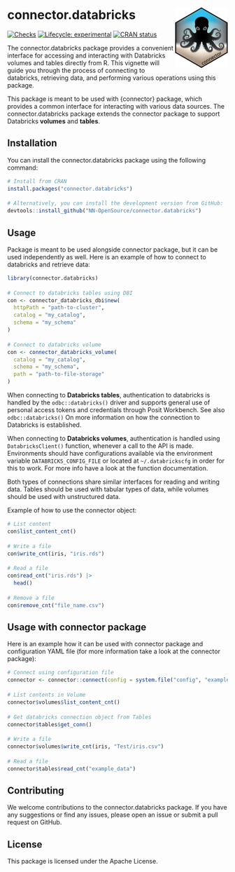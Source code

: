 
<!-- README.md is generated from README.Rmd. Please edit that file -->

# connector.databricks <a href="https://nn-opensource.github.io/connector.databricks"><img src="man/figures/logo.png" align="right" height="138" alt="connector.databricks website" /></a>

<!-- badges: start -->

[![Checks](https://github.com/NN-OpenSource/connector.databricks/actions/workflows/check_and_co.yaml/badge.svg)](https://github.com/NN-OpenSource/connector.databricks/actions/workflows/check_and_co.yaml)
[![Lifecycle:
experimental](https://img.shields.io/badge/lifecycle-experimental-orange.svg)](https://lifecycle.r-lib.org/articles/stages.html#experimental)
[![CRAN
status](https://www.r-pkg.org/badges/version/connector.databricks)](https://CRAN.R-project.org/package=connector.databricks)
<!-- badges: end -->

The connector.databricks package provides a convenient interface for
accessing and interacting with Databricks volumes and tables directly
from R. This vignette will guide you through the process of connecting
to databricks, retrieving data, and performing various operations using
this package.

This package is meant to be used with {connector} package, which
provides a common interface for interacting with various data sources.
The connector.databricks package extends the connector package to
support Databricks **volumes** and **tables**.

## Installation

You can install the connector.databricks package using the following
command:

``` r
# Install from CRAN
install.packages("connector.databricks")

# Alternatively, you can install the development version from GitHub:
devtools::install_github("NN-OpenSource/connector.databricks")
```

## Usage

Package is meant to be used alongside connector package, but it can be
used independently as well. Here is an example of how to connect to
databricks and retrieve data:

``` r
library(connector.databricks)

# Connect to databricks tables using DBI
con <- connector_databricks_dbi$new(
  httpPath = "path-to-cluster",
  catalog = "my_catalog",
  schema = "my_schema"
)

# Connect to databricks volume
con <- connector_databricks_volume(
  catalog = "my_catalog",
  schema = "my_schema",
  path = "path-to-file-storage"
)
```

When connecting to **Databricks tables**, authentication to databricks
is handled by the `odbc::databricks()` driver and supports general use
of personal access tokens and credentials through Posit Workbench. See
also `odbc::databricks()` On more information on how the connection to
Databricks is established.

When connecting to **Databricks volumes**, authentication is handled
using `DatabricksClient()` function, whenever a call to the API is made.
Environments should have configurations available via the environment
variable `DATABRICKS_CONFIG_FILE` or located at `~/.databrickscfg` in
order for this to work. For more info have a look at the function
documentation.

Both types of connections share similar interfaces for reading and
writing data. Tables should be used with tabular types of data, while
volumes should be used with unstructured data.

Example of how to use the connector object:

``` r
# List content
con$list_content_cnt()

# Write a file
con$write_cnt(iris, "iris.rds")

# Read a file
con$read_cnt("iris.rds") |>
  head()

# Remove a file
con$remove_cnt("file_name.csv")
```

## Usage with connector package

Here is an example how it can be used with connector package and
configuration YAML file (for more information take a look at the
connector package):

``` r
# Connect using configuration file
connector <- connector::connect(config = system.file("config", "example_yaml.yaml", package = "connector.databricks"))

# List contents in Volume
connector$volumes$list_content_cnt()

# Get databricks connection object from Tables
connector$tables$get_conn()

# Write a file
connector$volumes$write_cnt(iris, "Test/iris.csv")

# Read a file
connector$tables$read_cnt("example_data")
```

## Contributing

We welcome contributions to the connector.databricks package. If you
have any suggestions or find any issues, please open an issue or submit
a pull request on GitHub.

## License

This package is licensed under the Apache License.
